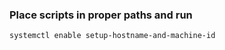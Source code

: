 ### Place scripts in proper paths and run
```shell
systemctl enable setup-hostname-and-machine-id
```